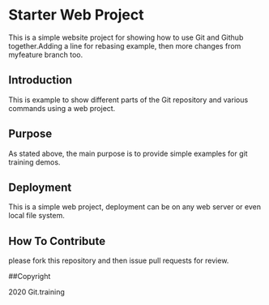 # Starter Web Project

This is a simple website project for showing
how to use Git and Github together.Adding a line for rebasing example, then more changes from myfeature branch too.

## Introduction

This is example to show different parts of the Git repository and various commands using a web project.
## Purpose

As stated above, the main purpose is to provide simple examples for git training demos.

## Deployment

This is a simple web project, deployment can be on any web server or even local file system.

## How To Contribute

please fork this repository and then issue pull requests for review.

##Copyright

2020 Git.training
